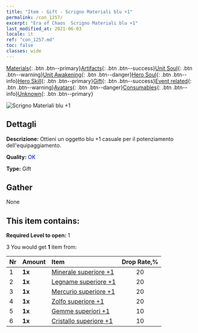 ```yaml
---
title: "Item - Gift - Scrigno Materiali blu +1"
permalink: /con_1257/
excerpt: "Era of Chaos  Scrigno Materiali blu +1"
last_modified_at: 2021-06-03
locale: it
ref: "con_1257.md"
toc: false
classes: wide
---
```

 [Materials](/ItemsIT/){: .btn .btn--primary}[Artifacts](/ItemsIT/Artifacts/){: .btn .btn--success}[Unit Soul](/ItemsIT/UnitSoul/){: .btn .btn--warning}[Unit Awakening](/ItemsIT/UnitAwakening/){: .btn .btn--danger}[Hero Soul](/ItemsIT/HeroSoul/){: .btn .btn--info}[Hero Skill](/ItemsIT/HeroSkill/){: .btn .btn--primary}[Gift](/ItemsIT/Gift/){: .btn .btn--success}[Event related](/ItemsIT/Events/){: .btn .btn--warning}[Avatars](/ItemsIT/Avatars/){: .btn .btn--danger}[Consumables](/ItemsIT/Consumables/){: .btn .btn--info}[Unknown](/ItemsIT/Unknown/){: .btn .btn--primary}

 ![Scrigno Materiali blu +1](/images/t/i_304002.png)

## Dettagli
 **Descrizione:** Ottieni un oggetto blu +1 casuale per il potenziamento dell'equipaggiamento.

 **Quality:** <span style="color: #0000CD">OK</span>

 **Type:** Gift

## Gather

  None

## This item contains:

 **Required Level to open:** 1

 3 You would get **1** item  from:

  | Nr | Amount |     Item    | Drop Rate,% |
  |:---|:-------|:------------|:---------:|
  | 1 |  **1x** | [Minerale superiore +1](/ItemsIT/mat_19/) | 20 | 
  | 2 |  **1x** | [Legname superiore +1](/ItemsIT/mat_20/) | 20 | 
  | 3 |  **1x** | [Mercurio superiore +1](/ItemsIT/mat_21/) | 20 | 
  | 4 |  **1x** | [Zolfo superiore +1](/ItemsIT/mat_22/) | 20 | 
  | 5 |  **1x** | [Gemme superiori +1](/ItemsIT/mat_23/) | 10 | 
  | 6 |  **1x** | [Cristallo superiore +1](/ItemsIT/mat_24/) | 10 | 
